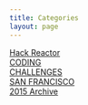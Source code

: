 ```yaml
---
title: Categories
layout: page
---
```

<style>
	.post	p {
		font-size: 3em;
		text-align: center;
		margin: .33em 1em;
		/*border-bottom: 1px dotted #999;*/
	}
</style>

<a href="./hackreactor" class="category">Hack Reactor</a><br>
<a href="./coding" class="category">CODING</a><br>
<a href="./challenges" class="category">CHALLENGES</a><br>
<a href="./sanfrancisco" class="category">SAN FRANCISCO</a><br>
<a href="./archives" class="category">2015 Archive</a>

